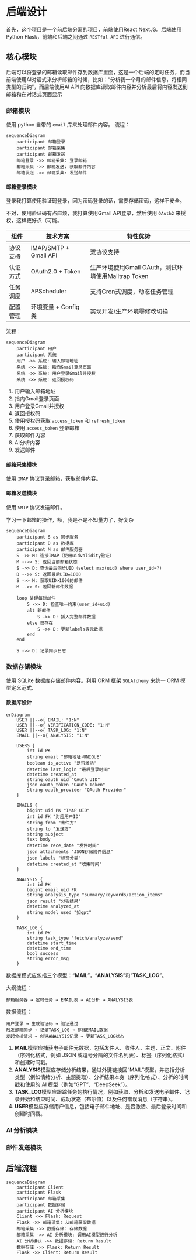 # 后端设计

首先，这个项目是一个前后端分离的项目，前端使用React NextJS。后端使用 Python Flask，前端和后端之间通过 `RESTful API` 进行通信。

## 核心模块

后端可以将登录的邮箱读取邮件存到数据库里面，这是一个后端的定时任务，而当前端使用AI对话式来分析邮箱的时候，比如：“分析我一个月的邮件信息，将相同类型的归纳”，而后端使用AI
API 向数据库读取邮件内容并分析最后将内容发送到邮箱和在对话式页面显示

### 邮箱模块

使用 python 自带的 `email` 库来处理邮件内容。
流程：

```mermaid
sequenceDiagram
    participant 邮箱登录
    participant 邮箱采集
    participant 邮箱发送
    邮箱登录 ->> 邮箱采集: 登录邮箱
    邮箱采集 ->> 邮箱发送: 获取邮件内容
    邮箱发送 ->> 邮箱采集: 发送邮件
```

#### 邮箱登录模块

登录我打算使用验证码登录，因为密码登录的话，需要存储密码，这样不安全。

不对，使用验证码有点麻烦，我打算使用Gmail API登录，然后使用 `OAuth2` 来授权，这样更好点（可能。

| 组件   | 技术方案                  | 特性优势                                   |
|------|-----------------------|----------------------------------------|
| 协议支持 | IMAP/SMTP + Gmail API | 双协议支持                                  |
| 认证方式 | OAuth2.0 + Token      | 生产环境使用Gmail OAuth，测试环境使用Mailtrap Token |
| 任务调度 | APScheduler           | 支持Cron式调度，动态任务管理                       ||
| 配置管理 | 环境变量 + Config类        | 实现开发/生产环境零修改切换                         |

流程：

```mermaid
sequenceDiagram
    participant 用户
    participant 系统
    用户 ->> 系统: 输入邮箱地址
    系统 ->> 系统: 指向Gmail登录页面
    系统 ->> 系统: 用户登录Gmail并授权
    系统 ->> 系统: 返回授权码
```

1. 用户输入邮箱地址
2. 指向Gmail登录页面
3. 用户登录Gmail并授权
4. 返回授权码
5. 使用授权码获取 `access_token` 和 `refresh_token`
6. 使用 `access_token` 登录邮箱
7. 获取邮件内容
8. AI分析内容
9. 发送邮件

#### 邮箱采集模块

使用 `IMAP` 协议登录邮箱，获取邮件内容。

#### 邮箱发送模块

使用 `SMTP` 协议发送邮件。

学习一下邮箱的操作，额，我是不是不知量力了，好复杂

```mermaid
sequenceDiagram
    participant S as 同步服务
    participant D as 数据库
    participant M as 邮件服务器
    S ->> M: 连接IMAP（使用uidvalidity验证）
    M -->> S: 返回当前邮箱状态
    S ->> D: 查询最后同步UID（select max(uid) where user_id=?)
    D -->> S: 返回最后UID=1000
    S ->> M: 获取UID>1000的邮件
    M -->> S: 返回新邮件数据

    loop 处理每封邮件
        S ->> D: 检查唯一约束(user_id+uid)
        alt 新邮件
            S ->> D: 插入完整邮件数据
        else 已存在
            S ->> D: 更新labels等元数据
        end
    end

    S ->> D: 记录同步日志
```

### 数据存储模块

使用 SQLite 数据库存储邮件内容。利用 ORM 框架 `SQLAlchemy` 来统一 ORM 模型定义范式.

#### 数据库设计

```mermaid
erDiagram
    USER ||--o{ EMAIL: "1:N"
    USER ||--o{ VERIFICATION_CODE: "1:N"
    USER ||--o{ TASK_LOG: "1:N"
    EMAIL ||--o{ ANALYSIS: "1:N"

    USERS {
        int id PK
        string email "邮箱地址-UNIQUE"
        boolean is_active "是否激活"
        datetime last_login "最后登录时间"
        datetime created_at
        string oauth_uid "OAuth UID"
        json oauth_token "OAuth Token"
        string oauth_provider "OAuth Provider"
    }

    EMAILS {
        bigint uid PK "IMAP UID"
        int id FK "对应用户ID"
        string from "寄件方"
        string to "发送方"
        string subject
        text body
        datetime rece_date "发件时间"
        json attachments "JSON存储附件信息"
        json labels "标签分类"
        datetime created_at "收集时间"
    }

    ANALYSIS {
        int id PK
        bigint email_uid FK
        string analysis_type "summary/keywords/action_items"
        json result "分析结果"
        datetime analyzed_at
        string model_used "如gpt"
    }

    TASK_LOG {
        int id PK
        string task_type "fetch/analyze/send"
        datetime start_time
        datetime end_time
        bool success
        string error_msg
    }
```

数据库模式应包括三个模型：“**MAIL**”，“**ANALYSIS**”和“**TASK_LOG**”。

大纲流程：

```text
邮箱服务器 → 定时任务 → EMAIL表 → AI分析 → ANALYSIS表
```

数据流程：

```text
用户登录 → 生成验证码 → 验证通过
触发邮箱同步 → 记录TASK_LOG → 存储EMAIL数据
发起分析请求 → 创建ANALYSIS记录 → 更新TASK_LOG状态
```

1. **MAIL**模型应捕获电子邮件元数据，包括发件人、收件人、主题、正文、附件（序列化格式，例如 JSON 或逗号分隔的文件名列表）、标签（序列化格式）和创建时间戳。
2. **ANALYSIS**模型应存储分析结果，通过外键链接回“MAIL”模型，并包括分析类型（例如情绪分析、主题提取）、分析结果本身（序列化格式）、分析的时间戳和使用的
   AI 模型（例如“GPT”、“DeepSeek”）。
3. **TASK_LOG**模型应跟踪任务的执行情况，例如获取、分析和发送电子邮件、记录开始和结束时间、成功状态（布尔值）以及任何错误消息（字符串）。
4. **USER**模型应存储用户信息，包括电子邮件地址、是否激活、最后登录时间和创建时间戳。

### AI 分析模块

### 邮件发送模块

## 后端流程

```mermaid
sequenceDiagram
    participant Client
    participant Flask
    participant 邮箱采集
    participant 数据存储
    participant AI 分析模块
    Client ->> Flask: Request
    Flask ->> 邮箱采集: 从邮箱获取数据
    邮箱采集 ->> 数据存储: 存储数据
    邮箱采集 ->> AI 分析模块: 调用AI模型进行分析
    AI 分析模块 ->> 数据存储: Return Result
    数据存储 ->> Flask: Return Result
    Flask ->> Client: Return Result
```
